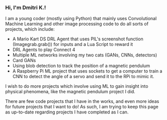 ### Hi, I'm Dmitri K.!

I am a young coder (mostly using Python) that mainly uses Convolutional Machine Learning and other image processing code to do all sorts of projects, which include:
 - A Mario Kart DS DRL Agent that uses PIL's screenshot function (Imagegrab.grab()) for inputs and a Lua Script to reward it
 - DRL Agents to play Connect 4
 - Multiple ML networks involving my two cats (GANs, CNNs, detectors)
 - Card GANs
 - Using blob detection to track the position of a magnetic pendulum
 - A Raspberry Pi ML project that uses sockets to get a computer to train a CNN to detect the angle of a servo and send it to the RPi to mimic it. 

I wish to do more projects which involve using ML to gain insight into physical phenomena, like the magnetic pendulum project I did.

There are few code projects that I have in the works, and even more ideas for future projects that I want to do! As such, I am trying to keep this page as up-to-date regarding projects I have completed as I can. 
